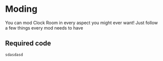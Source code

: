 # Moding
You can mod Clock Room in every aspect you might ever want!
Just follow a few things every mod needs to have
## Required code
```
sdasdasd
```
